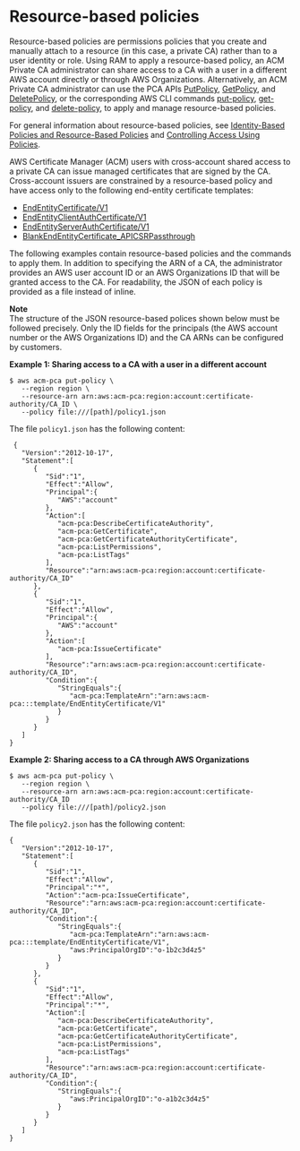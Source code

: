 # Resource\-based policies<a name="pca-rbp"></a>

Resource\-based policies are permissions policies that you create and manually attach to a resource \(in this case, a private CA\) rather than to a user identity or role\. Using RAM to apply a resource\-based policy, an ACM Private CA administrator can share access to a CA with a user in a different AWS account directly or through AWS Organizations\. Alternatively, an ACM Private CA administrator can use the PCA APIs [PutPolicy](https://docs.aws.amazon.com/acm-pca/latest/APIReference/API_PutPolicy.html), [GetPolicy](https://docs.aws.amazon.com/acm-pca/latest/APIReference/API_GetPolicy.html), and [DeletePolicy](https://docs.aws.amazon.com/acm-pca/latest/APIReference/API_DeletePolicy.html), or the corresponding AWS CLI commands [put\-policy](https://docs.aws.amazon.com/cli/latest/reference/acm-pca/put-policy.html), [get\-policy](https://docs.aws.amazon.com/cli/latest/reference/acm-pca/get-policy.html), and [delete\-policy](https://docs.aws.amazon.com/cli/latest/reference/acm-pca/delete-policy.html), to apply and manage resource\-based policies\.

For general information about resource\-based policies, see [Identity\-Based Policies and Resource\-Based Policies](https://docs.aws.amazon.com/IAM/latest/UserGuide/access_policies_identity-vs-resource.html) and [Controlling Access Using Policies](https://docs.aws.amazon.com/IAM/latest/UserGuide/access_controlling.html)\.

AWS Certificate Manager \(ACM\) users with cross\-account shared access to a private CA can issue managed certificates that are signed by the CA\. Cross\-account issuers are constrained by a resource\-based policy and have access only to the following end\-entity certificate templates:
+ [EndEntityCertificate/V1](UsingTemplates.md#EndEntityCertificate-V1)
+ [EndEntityClientAuthCertificate/V1](UsingTemplates.md#EndEntityClientAuthCertificate-V1)
+ [EndEntityServerAuthCertificate/V1](UsingTemplates.md#EndEntityServerAuthCertificate-V1)
+ [BlankEndEntityCertificate\_APICSRPassthrough](UsingTemplates.md#BlankEndEntityCertificate_APICSRPassthrough)

The following examples contain resource\-based policies and the commands to apply them\. In addition to specifying the ARN of a CA, the administrator provides an AWS user account ID or an AWS Organizations ID that will be granted access to the CA\. For readability, the JSON of each policy is provided as a file instead of inline\.

**Note**  
The structure of the JSON resource\-based polices shown below must be followed precisely\. Only the ID fields for the principals \(the AWS account number or the AWS Organizations ID\) and the CA ARNs can be configured by customers\.

**Example 1: Sharing access to a CA with a user in a different account**

```
$ aws acm-pca put-policy \
   --region region \
   --resource-arn arn:aws:acm-pca:region:account:certificate-authority/CA_ID \
   --policy file:///[path]/policy1.json
```

The file `policy1.json` has the following content:

```
 {                        
   "Version":"2012-10-17",
   "Statement":[
      {    
         "Sid":"1",
         "Effect":"Allow",         
         "Principal":{                                                                                                                                               
            "AWS":"account"                                                                                
         },
         "Action":[
            "acm-pca:DescribeCertificateAuthority",
            "acm-pca:GetCertificate",
            "acm-pca:GetCertificateAuthorityCertificate",
            "acm-pca:ListPermissions",
            "acm-pca:ListTags"                                                                                   
         ],                                                                                              
         "Resource":"arn:aws:acm-pca:region:account:certificate-authority/CA_ID"
      },
      {
         "Sid":"1",  
         "Effect":"Allow",
         "Principal":{
            "AWS":"account"
         },
         "Action":[
            "acm-pca:IssueCertificate"
         ],
         "Resource":"arn:aws:acm-pca:region:account:certificate-authority/CA_ID",
         "Condition":{
            "StringEquals":{
               "acm-pca:TemplateArn":"arn:aws:acm-pca:::template/EndEntityCertificate/V1"
            }
         }
      }
   ]
}
```

**Example 2: Sharing access to a CA through AWS Organizations**

```
$ aws acm-pca put-policy \
   --region region \
   --resource-arn arn:aws:acm-pca:region:account:certificate-authority/CA_ID 
   --policy file:///[path]/policy2.json
```

The file `policy2.json` has the following content:

```
{
   "Version":"2012-10-17",
   "Statement":[
      {
         "Sid":"1",
         "Effect":"Allow",
         "Principal":"*",
         "Action":"acm-pca:IssueCertificate",
         "Resource":"arn:aws:acm-pca:region:account:certificate-authority/CA_ID",
         "Condition":{
            "StringEquals":{
               "acm-pca:TemplateArn":"arn:aws:acm-pca:::template/EndEntityCertificate/V1",
               "aws:PrincipalOrgID":"o-1b2c3d4z5"
            }
         }
      },
      {
         "Sid":"1",
         "Effect":"Allow",
         "Principal":"*",
         "Action":[
            "acm-pca:DescribeCertificateAuthority",
            "acm-pca:GetCertificate",
            "acm-pca:GetCertificateAuthorityCertificate",
            "acm-pca:ListPermissions",
            "acm-pca:ListTags"
         ],
         "Resource":"arn:aws:acm-pca:region:account:certificate-authority/CA_ID",
         "Condition":{
            "StringEquals":{
               "aws:PrincipalOrgID":"o-a1b2c3d4z5"
            }
         }
      }
   ]
}
```